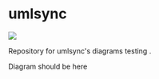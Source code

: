 umlsync
=======

[<img src="http://www.clker.com/cliparts/Y/O/f/T/7/2/oak-tree-dark-brown.svg">](http://google.com.au/)

Repository for umlsync's diagrams testing .

<div class="pack-diagram" repo="umlsynco/diagrams" sha="71e56551ca0b9a1f921a03e1978aa1bc9d84da93">
Diagram should be here
</div>
